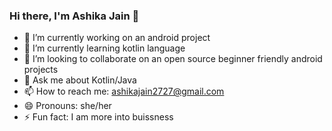 ### Hi there, I'm Ashika Jain 👋

- 🔭 I’m currently working on an android project
- 🌱 I’m currently learning kotlin language
- 👯 I’m looking to collaborate on an open source beginner friendly android projects
- 💬 Ask me about Kotlin/Java
- 📫 How to reach me: ashikajain2727@gmail.com
- 😄 Pronouns: she/her
- ⚡ Fun fact: I am more into buissness

